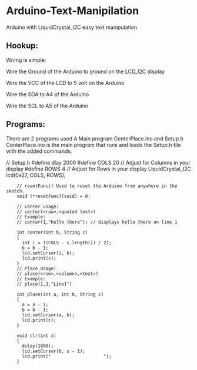 # Arduino-Text-Manipilation
Arduino with LiquidCrystal_I2C easy text manipulation

## Hookup:
Wiring is simple:

Wire the Ground of the Arduino to ground on the LCD_I2C display

Wire the VCC of the LCD to 5 volt on the Arduino

Wire the SDA to A4 of the Arduino

Wire the SCL to A5 of the Arduino


## Programs:
There are 2 programs used A Main program CenterPlace.ino and Setup.h
CenterPlace.ino is the main program that runs and loads the Setup.h file with the added commands.

// Setup.h
#define dlay 2000
#define COLS 20 // Adjust for Columns in your display
#define ROWS 4  // Adjust for Rows in your display
LiquidCrystal_I2C lcd(0x27, COLS, ROWS);

        // resetFunc() Used to reset the Arduino from anywhere in the sketch.
        void (*resetFunc)(void) = 0;

        // Center usage:
        // center(<row>,<quoted text>)
        // Example:
        // center(1,"hello there"); // displays hello there on line 1

        int center(int b, String c)
        {
          int i = ((COLS - c.length()) / 2);
          b = b - 1;
          lcd.setCursor(i, b);
          lcd.print(c);
        }
        // Place Usage:
        // place(<row>,<column>,<text>)
        // Example:
        // place(1,1,"Line1")

        int place(int a, int b, String c)
        {
          a = a - 1;
          b = b - 1;
          lcd.setCursor(a, b);
          lcd.print(c);
        }

        void clr(int x)
        {
          delay(1000);
          lcd.setCursor(0, x - 1);
          lcd.print("                    ");
        }
